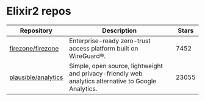 # Elixir2 repos

| Repository                                                    | Description                                                                                          | Stars |
| ------------------------------------------------------------- | ---------------------------------------------------------------------------------------------------- | ----- |
| [firezone/firezone](https://github.com/firezone/firezone)     | Enterprise-ready zero-trust access platform built on WireGuard®.                                     | 7452  |
| [plausible/analytics](https://github.com/plausible/analytics) | Simple, open source, lightweight and privacy-friendly web analytics alternative to Google Analytics. | 23055 |
